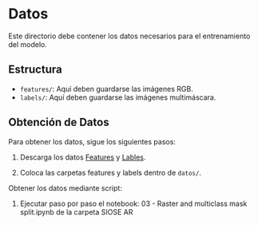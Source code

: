 # Datos

Este directorio debe contener los datos necesarios para el entrenamiento del modelo.

## Estructura

- `features/`: Aquí deben guardarse las imágenes RGB.
- `labels/`: Aquí deben guardarse las imágenes multimáscara.

## Obtención de Datos

Para obtener los datos, sigue los siguientes pasos:

1. Descarga los datos [Features](https://drive.google.com/file/d/1XwuDdKKrxuzUo-A05eeRnRn9_TYTz9EW/view?usp=drive_link) y [Lables](https://drive.google.com/file/d/1qRVUgqZo6zjyk2AxYgRaOLA7ya37OPPo/view?usp=drive_link).

3. Coloca las carpetas features y labels dentro de `datos/`.

Obtener los datos mediante script:

1. Ejecutar paso por paso el notebook: 03 - Raster and multiclass mask split.ipynb de la carpeta SIOSE AR
